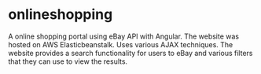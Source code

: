 # onlineshopping
A online shopping portal using eBay API with Angular.
The website was hosted on AWS Elasticbeanstalk.
Uses various AJAX techniques.
The website provides a search functionality for users to eBay and various filters that they can use to view the results. 
